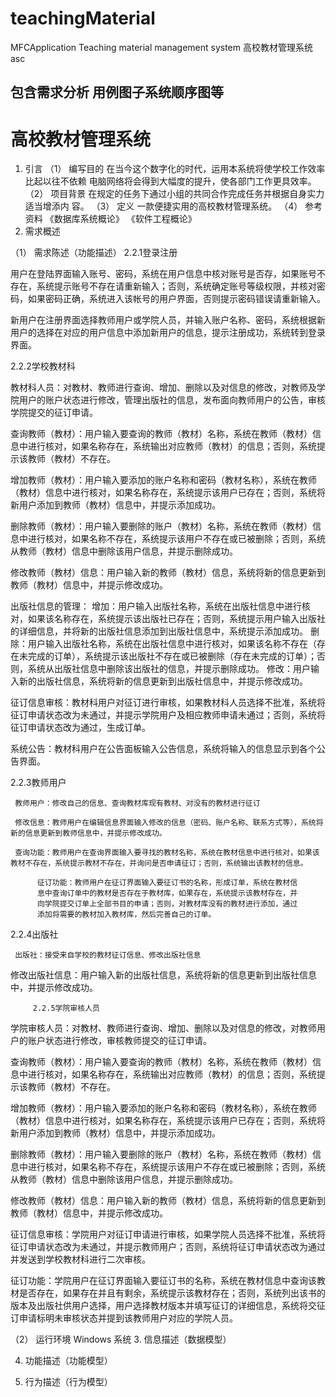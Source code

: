 # teachingMaterial
MFCApplication Teaching material management system 高校教材管理系统asc
## 包含需求分析 用例图子系统顺序图等
# 高校教材管理系统
1.	引言
（1）	编写目的
               在当今这个数字化的时代，运用本系统将使学校工作效率比起以往不依赖
           电脑网络将会得到大幅度的提升，使各部门工作更具效率。
（2）	项目背景
               在规定的任务下通过小组的共同合作完成任务并根据自身实力适当增添内
           容。
（3）	定义
           一款便捷实用的高校教材管理系统。
（4）	参考资料
           《数据库系统概论》 《软件工程概论》
2.	需求概述
            
（1）	需求陈述（功能描述）
2.2.1登录注册

用户在登陆界面输入账号、密码，系统在用户信息中核对账号是否存，如果账号不存在，系统提示账号不存在请重新输入；否则，系统确定账号等级权限，并核对密码，如果密码正确，系统进入该帐号的用户界面，否则提示密码错误请重新输入。

新用户在注册界面选择教师用户或学院人员，并输入账户名称、密码，系统根据新用户的选择在对应的用户信息中添加新用户的信息，提示注册成功，系统转到登录界面。

2.2.2学校教材科

教材科人员：对教材、教师进行查询、增加、删除以及对信息的修改，对教师及学院用户的账户状态进行修改，管理出版社的信息，发布面向教师用户的公告，审核学院提交的征订申请。

查询教师（教材）：用户输入要查询的教师（教材）名称，系统在教师（教材）信息中进行核对，如果名称存在，系统输出对应教师（教材）的信息；否则，系统提示该教师（教材）不存在。

增加教师（教材）：用户输入要添加的账户名称和密码（教材名称），系统在教师（教材）信息中进行核对，如果名称存在，系统提示该用户已存在；否则，系统将新用户添加到教师（教材）信息中，并提示添加成功。

删除教师（教材）：用户输入要删除的账户（教材）名称，系统在教师（教材）信息中进行核对，如果名称不存在，系统提示该用户不存在或已被删除；否则，系统从教师（教材）信息中删除该用户信息，并提示删除成功。

修改教师（教材）信息：用户输入新的教师（教材）信息，系统将新的信息更新到教师（教材）信息中，并提示修改成功。

出版社信息的管理：
增加：用户输入出版社名称，系统在出版社信息中进行核对，如果该名称存在，系统提示该出版社已存在；否则，系统提示用户输入出版社的详细信息，并将新的出版社信息添加到出版社信息中，系统提示添加成功。
删除：用户输入出版社名称，系统在出版社信息中进行核对，如果该名称不存在（存在未完成的订单），系统提示该出版社不存在或已被删除（存在未完成的订单）；否则，系统从出版社信息中删除该出版社的信息，并提示删除成功。
修改：用户输入新的出版社信息，系统将新的信息更新到出版社信息中，并提示修改成功。

征订信息审核：教材科用户对征订进行审核，如果教材科人员选择不批准，系统将征订申请状态改为未通过，并提示学院用户及相应教师申请未通过；否则，系统将征订申请状态改为通过，生成订单。

系统公告：教材科用户在公告面板输入公告信息，系统将输入的信息显示到各个公告界面。

2.2.3教师用户

     教师用户：修改自己的信息、查询教材库现有教材、对没有的教材进行征订

     修改信息：教师用户在编辑信息界面输入修改的信息（密码、账户名称、联系方式等），系统将新的信息更新到教师信息中，并提示修改成功。

     查询功能：教师用户在查询界面输入要寻找的教材名称，系统在教材信息中进行核对，如果该教材不存在，系统提示教材不存在，并询问是否申请征订；否则，系统输出该教材的信息。

          征订功能：教师用户在征订界面输入要征订书的名称，形成订单，系统在教材信
          息中查询订单中的教材是否存在于教材库，如果存在，系统提示该教材存在，并
          向学院提交订单上全部书目的申请；否则，对教材库没有的教材进行添加，通过
          添加将需要的教材加入教材库，然后完善自己的订单。

2.2.4出版社

     出版社：接受来自学校的教材征订信息、修改出版社信息

修改出版社信息：用户输入新的出版社信息，系统将新的信息更新到出版社信息中，并提示修改成功。

         2.2.5学院审核人员

学院审核人员：对教材、教师进行查询、增加、删除以及对信息的修改，对教师用户的账户状态进行修改，审核教师提交的征订申请。

查询教师（教材）：用户输入要查询的教师（教材）名称，系统在教师（教材）信息中进行核对，如果名称存在，系统输出对应教师（教材）的信息；否则，系统提示该教师（教材）不存在。

增加教师（教材）：用户输入要添加的账户名称和密码（教材名称），系统在教师（教材）信息中进行核对，如果名称存在，系统提示该用户已存在；否则，系统将新用户添加到教师（教材）信息中，并提示添加成功。

删除教师（教材）：用户输入要删除的账户（教材）名称，系统在教师（教材）信息中进行核对，如果名称不存在，系统提示该用户不存在或已被删除；否则，系统从教师（教材）信息中删除该用户信息，并提示删除成功。

修改教师（教材）信息：用户输入新的教师（教材）信息，系统将新的信息更新到教师（教材）信息中，并提示修改成功。

征订信息审核：学院用户对征订申请进行审核，如果学院人员选择不批准，系统将征订申请状态改为未通过，并提示教师用户；否则，系统将征订申请状态改为通过并发送到学校教材科进行二次审核。

征订功能：学院用户在征订界面输入要征订书的名称，系统在教材信息中查询该教材是否存在，如果存在并且有剩余，系统提示该教材存在；否则，系统列出该书的版本及出版社供用户选择，用户选择教材版本并填写征订的详细信息，系统将交征订申请标明未审核状态并提到该教师用户对应的学院人员。


（2）	运行环境
       Windows 系统
3.	信息描述（数据模型）
 


4.	功能描述（功能模型）
 


5.	行为描述（行为模型）


 

